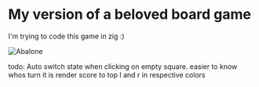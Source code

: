 # My version of a beloved board game
I'm trying to code this game in zig :)

![Abalone](https://www.geekyhobbies.com/wp-content/uploads/2020/08/Abalone-Setup.jpg)


todo:
Auto switch state when clicking on empty square.
easier to know whos turn it is
render score to top l and r in respective colors
